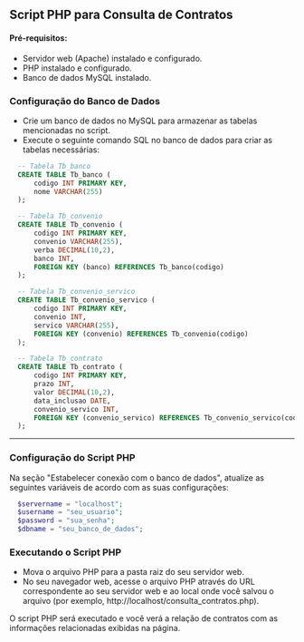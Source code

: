 ## Script PHP para Consulta de Contratos

#### Pré-requisitos:
- Servidor web (Apache) instalado e configurado.
- PHP instalado e configurado.
- Banco de dados MySQL instalado.


### Configuração do Banco de Dados
- Crie um banco de dados no MySQL para armazenar as tabelas mencionadas no script.
- Execute o seguinte comando SQL no banco de dados para criar as tabelas necessárias:

```sql
  -- Tabela Tb_banco
  CREATE TABLE Tb_banco (
      codigo INT PRIMARY KEY,
      nome VARCHAR(255)
  );

  -- Tabela Tb_convenio
  CREATE TABLE Tb_convenio (
      codigo INT PRIMARY KEY,
      convenio VARCHAR(255),
      verba DECIMAL(10,2),
      banco INT,
      FOREIGN KEY (banco) REFERENCES Tb_banco(codigo)
  );

  -- Tabela Tb_convenio_servico
  CREATE TABLE Tb_convenio_servico (
      codigo INT PRIMARY KEY,
      convenio INT,
      servico VARCHAR(255),
      FOREIGN KEY (convenio) REFERENCES Tb_convenio(codigo)
  );

  -- Tabela Tb_contrato
  CREATE TABLE Tb_contrato (
      codigo INT PRIMARY KEY,
      prazo INT,
      valor DECIMAL(10,2),
      data_inclusao DATE,
      convenio_servico INT,
      FOREIGN KEY (convenio_servico) REFERENCES Tb_convenio_servico(codigo)
  );
```

--------

### Configuração do Script PHP

Na seção "Estabelecer conexão com o banco de dados", atualize as seguintes variáveis de acordo com as suas configurações:
```php
  $servername = "localhost";
  $username = "seu_usuario";
  $password = "sua_senha";
  $dbname = "seu_banco_de_dados";
```


### Executando o Script PHP

- Mova o arquivo PHP para a pasta raiz do seu servidor web.
- No seu navegador web, acesse o arquivo PHP através do URL correspondente ao seu servidor web e ao local onde você salvou o arquivo (por exemplo, http://localhost/consulta_contratos.php).

O script PHP será executado e você verá a relação de contratos com as informações relacionadas exibidas na página.
